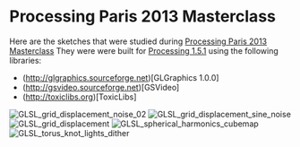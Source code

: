 Processing Paris 2013 Masterclass
====================================

Here are the sketches that were studied during [Processing Paris 2013 Masterclass](http://bit.ly/pparis2013_masterclass) They were were built for [Processing 1.5.1](http://processing.org/download) using the following libraries: 

* (http://glgraphics.sourceforge.net)[GLGraphics 1.0.0]
* (http://gsvideo.sourceforge.net)[GSVideo]
* (http://toxiclibs.org)[ToxicLibs]

![GLSL_grid_displacement_noise_02](http://v3ga.github.io/Images/Workshop_Processing_Paris_2013/GLSL_grid_displacement_noise_02.png)
![GLSL_grid_displacement_sine_noise](http://v3ga.github.io/Images/Workshop_Processing_Paris_2013/GLSL_sphere_displacement_sine_noise.png)
![GLSL_grid_displacement](http://v3ga.github.io/Images/Workshop_Processing_Paris_2013/GLSL_grid_displacement.png)
![GLSL_spherical_harmonics_cubemap](http://v3ga.github.io/Images/Workshop_Processing_Paris_2013/GLSL_spherical_harmonics_cubemap.png)
![GLSL_torus_knot_lights_dither](http://v3ga.github.io/Images/Workshop_Processing_Paris_2013/GLSL_torus_knot_lights_dither.png)






